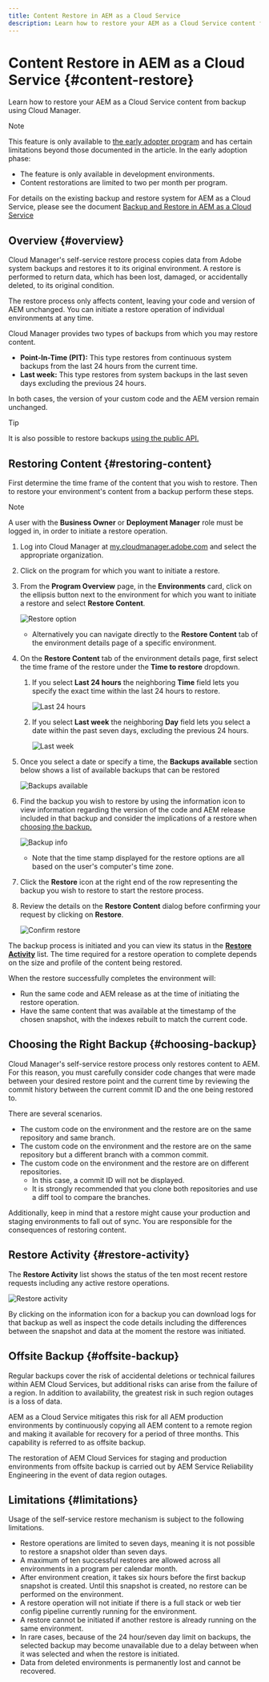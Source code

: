 ```yaml
---
title: Content Restore in AEM as a Cloud Service
description: Learn how to restore your AEM as a Cloud Service content from backup using Cloud Manager.
---
```


# Content Restore in AEM as a Cloud Service {#content-restore}

Learn how to restore your AEM as a Cloud Service content from backup using Cloud Manager.

>[!NOTE]
>
>This feature is only available to [the early adopter program](/help/implementing/cloud-manager/release-notes/current.md#early-adoption) and has certain limitations beyond those documented in the article. In the early adoption phase:
>
>* The feature is only available in development environments.
>* Content restorations are limited to two per month per program.
>
>For details on the existing backup and restore system for AEM as a Cloud Service, please see the document [Backup and Restore in AEM as a Cloud Service](/help/operations/backup.md)

## Overview {#overview}

Cloud Manager's self-service restore process copies data from Adobe system backups and restores it to its original environment. A restore is performed to return data, which has been lost, damaged, or accidentally deleted, to its original condition.

The restore process only affects content, leaving your code and version of AEM unchanged. You can initiate a restore operation of individual environments at any time.

Cloud Manager provides two types of backups from which you may restore content.

* **Point-In-Time (PIT):** This type restores from continuous system backups from the last 24 hours from the current time.
* **Last week:** This type restores from system backups in the last seven days excluding the previous 24 hours.

In both cases, the version of your custom code and the AEM version remain unchanged.

>[!TIP]
>
>It is also possible to restore backups [using the public API.](https://developer.adobe.com/experience-cloud/cloud-manager/reference/api/)

## Restoring Content {#restoring-content}

First determine the time frame of the content that you wish to restore. Then to restore your environment's content from a backup perform these steps.

>[!NOTE]
>
>A user with the **Business Owner** or **Deployment Manager** role must be logged in, in order to initiate a restore operation.

1. Log into Cloud Manager at [my.cloudmanager.adobe.com](https://my.cloudmanager.adobe.com/) and select the appropriate organization.

1. Click on the program for which you want to initiate a restore.

1. From the **Program Overview** page, in the **Environments** card, click on the ellipsis button next to the environment for which you want to initiate a restore and select **Restore Content**.

   ![Restore option](assets/backup-option.png)

   * Alternatively you can navigate directly to the **Restore Content** tab of the environment details page of a specific environment.

1. On the **Restore Content** tab of the environment details page, first select the time frame of the restore under the **Time to restore** dropdown.

   1. If you select **Last 24 hours** the neighboring **Time** field lets you specify the exact time within the last 24 hours to restore.

      ![Last 24 hours](assets/backup-time.png)
   
   1. If you select **Last week** the neighboring **Day** field lets you select a date within the past seven days, excluding the previous 24 hours.
   
      ![Last week](assets/backup-date.png)

1. Once you select a date or specify a time, the **Backups available** section below shows a list of available backups that can be restored

   ![Backups available](assets/backup-available.png)

1. Find the backup you wish to restore by using the information icon to view information regarding the version of the code and AEM release included in that backup and consider the implications of a restore when [choosing the backup.](#choosing-the-right-backup)

   ![Backup info](assets/backup-info.png)

   * Note that the time stamp displayed for the restore options are all based on the user's computer's time zone.

1. Click the **Restore** icon at the right end of the row representing the backup you wish to restore to start the restore process.

1. Review the details on the **Restore Content** dialog before confirming your request by clicking on **Restore**.

   ![Confirm restore](assets/backup-restore.png)

The backup process is initiated and you can view its status in the **[Restore Activity](#restore-activity)** list. The time required for a restore operation to complete depends on the size and profile of the content being restored.

When the restore successfully completes the environment will:

* Run the same code and AEM release as at the time of initiating the restore operation.
* Have the same content that was available at the timestamp of the chosen snapshot, with the indexes rebuilt to match the current code.

## Choosing the Right Backup {#choosing-backup}

Cloud Manager's self-service restore process only restores content to AEM. For this reason, you must carefully consider code changes that were made between your desired restore point and the current time by reviewing the commit history between the current commit ID and the one being restored to.

There are several scenarios.

* The custom code on the environment and the restore are on the same repository and same branch.
* The custom code on the environment and the restore are on the same repository but a different branch with a common commit.
* The custom code on the environment and the restore are on different repositories.
  * In this case, a commit ID will not be displayed.
  * It is strongly recommended that you clone both repositories and use a diff tool to compare the branches.

Additionally, keep in mind that a restore might cause your production and staging environments to fall out of sync. You are responsible for the consequences of restoring content.

## Restore Activity {#restore-activity}

The **Restore Activity** list shows the status of the ten most recent restore requests including any active restore operations.

![Restore activity](assets/backup-activity.png)

By clicking on the information icon for a backup you can download logs for that backup as well as inspect the code details including the differences between the snapshot and data at the moment the restore was initiated.

## Offsite Backup {#offsite-backup}

Regular backups cover the risk of accidental deletions or technical failures within AEM Cloud Services, but additional risks can arise from the failure of a region. In addition to availability, the greatest risk in such region outages is a loss of data.

AEM as a Cloud Service mitigates this risk for all AEM production environments by continuously copying all AEM content to a remote region and making it available for recovery for a period of three months. This capability is referred to as offsite backup.

The restoration of AEM Cloud Services for staging and production environments from offsite backup is carried out by AEM Service Reliability Engineering in the event of data region outages.

## Limitations {#limitations}

Usage of the self-service restore mechanism is subject to the following limitations.

* Restore operations are limited to seven days, meaning it is not possible to restore a snapshot older than seven days.
* A maximum of ten successful restores are allowed across all environments in a program per calendar month.
* After environment creation, it takes six hours before the first backup snapshot is created. Until this snapshot is created, no restore can be performed on the environment.
* A restore operation will not initiate if there is a full stack or web tier config pipeline currently running for the environment.
* A restore cannot be initiated if another restore is already running on the same environment.
* In rare cases, because of the 24 hour/seven day limit on backups, the selected backup may become unavailable due to a delay between when it was selected and when the restore is initiated.
* Data from deleted environments is permanently lost and cannot be recovered.

